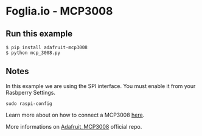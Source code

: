 # Foglia.io - MCP3008

## Run this example
```
$ pip install adafruit-mcp3008
$ python mcp_3008.py
```

## Notes

In this example we are using the SPI interface. You must enable it from your Rasbperry Settings.

```
sudo raspi-config
```

Learn more about on how to connect a MCP3008 [here](https://pimylifeup.com/raspberry-pi-adc/).

More informations on [Adafruit_MCP3008](https://github.com/adafruit/Adafruit_Python_MCP3008) official repo.